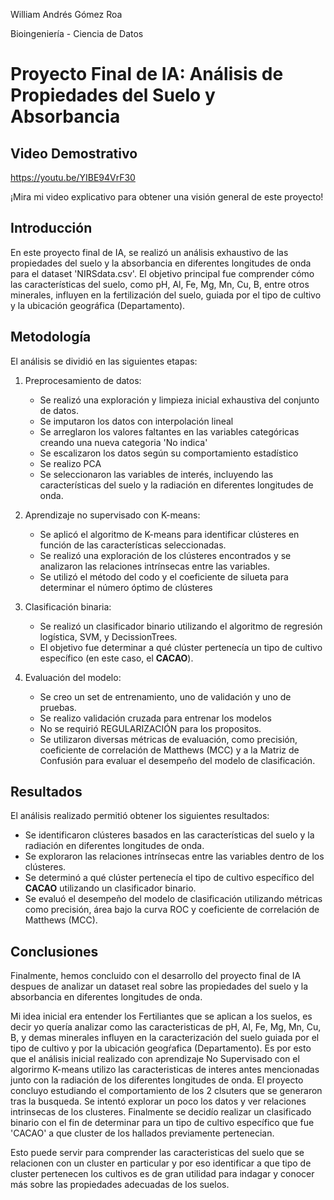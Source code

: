 William Andrés Gómez Roa

Bioingeniería - Ciencia de Datos

# Proyecto Final de IA: Análisis de Propiedades del Suelo y Absorbancia

## Video Demostrativo

https://youtu.be/YIBE94VrF30

¡Mira mi video explicativo para obtener una visión general de este proyecto!


## Introducción
En este proyecto final de IA, se realizó un análisis exhaustivo de las propiedades del suelo y la absorbancia en diferentes longitudes de onda para el dataset 'NIRSdata.csv'. El objetivo principal fue comprender cómo las características del suelo, como pH, Al, Fe, Mg, Mn, Cu, B, entre otros minerales, influyen en la fertilización del suelo, guiada por el tipo de cultivo y la ubicación geográfica (Departamento).

## Metodología
El análisis se dividió en las siguientes etapas:

1. Preprocesamiento de datos:
   - Se realizó una exploración y limpieza inicial exhaustiva del conjunto de datos.
   - Se imputaron los datos con interpolación lineal
   - Se arreglaron los valores faltantes en las variables categóricas creando una nueva categoria 'No indica'
   - Se escalizaron los datos según su comportamiento estadístico
   - Se realizo PCA
   - Se seleccionaron las variables de interés, incluyendo las características del suelo y la radiación en diferentes longitudes de onda.

2. Aprendizaje no supervisado con K-means:
   - Se aplicó el algoritmo de K-means para identificar clústeres en función de las características seleccionadas.
   - Se realizó una exploración de los clústeres encontrados y se analizaron las relaciones intrínsecas entre las variables.
   - Se utilizó el método del codo y el coeficiente de silueta para determinar el número óptimo de clústeres

3. Clasificación binaria:
   - Se realizó un clasificador binario utilizando el algoritmo de regresión logística, SVM, y DecissionTrees.
   - El objetivo fue determinar a qué clúster pertenecía un tipo de cultivo específico (en este caso, el **CACAO**).

4. Evaluación del modelo:
   - Se creo un set de entrenamiento, uno de validación y uno de pruebas.
   - Se realizo validación cruzada para entrenar los modelos
   - No se requirió REGULARIZACIÓN para los propositos.
   - Se utilizaron diversas métricas de evaluación, como precisión, coeficiente de correlación de Matthews (MCC) y a la Matriz de Confusión para evaluar el desempeño del modelo de clasificación.


## Resultados
El análisis realizado permitió obtener los siguientes resultados:

- Se identificaron clústeres basados en las características del suelo y la radiación en diferentes longitudes de onda.
- Se exploraron las relaciones intrínsecas entre las variables dentro de los clústeres.
- Se determinó a qué clúster pertenecía el tipo de cultivo específico del **CACAO** utilizando un clasificador binario.
- Se evaluó el desempeño del modelo de clasificación utilizando métricas como precisión, área bajo la curva ROC y coeficiente de correlación de Matthews (MCC).

## Conclusiones
Finalmente, hemos concluido con el desarrollo del proyecto final de IA despues de analizar un dataset real sobre las propiedades del suelo y la absorbancia en diferentes longitudes de onda.

Mi idea inicial era entender los Fertiliantes que se aplican a los suelos, es decir yo quería analizar como las caracteristicas de pH, Al, Fe, Mg, Mn, Cu, B, y demas minerales influyen en la caracterización del suelo guiada por el tipo de cultivo y por la ubicación geogŕafica (Departamento). Es por esto que el análisis inicial realizado con aprendizaje No Supervisado con el algorirmo K-means utilizo las caracteristicas de interes antes mencionadas junto con la radiación de los diferentes longitudes de onda. El proyecto concluyo estudiando el comportamiento de los 2 clsuters que se generaron tras la busqueda. Se intentó explorar un poco los datos y ver relaciones intrinsecas de los clusteres. Finalmente se decidío realizar un clasificado binario con el fin de determinar para un tipo de cultivo específico que fue 'CACAO' a que cluster de los hallados previamente pertenecian.

Esto puede servir para comprender las caracteristicas del suelo que se relacionen con un cluster en particular y por eso identificar a que tipo de cluster pertenecen los cultivos es de gran utilidad para indagar y conocer más sobre las propiedades adecuadas de los suelos.


